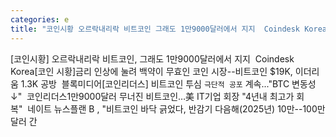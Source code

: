 ```yaml
---
categories: e
title: "코인시황 오르락내리락 비트코인 그래도 1만9000달러에서 지지  Coindesk Korea"
---
```

[코인시황] 오르락내리락 비트코인, 그래도 1만9000달러에서 지지&nbsp;&nbsp;Coindesk Korea[코인 시황]금리 인상에 눌려 백약이 무효인 코인 시장--비트코인 $19K, 이더리움 1.3K 공방&nbsp;&nbsp;블록미디어[코인리더스] 비트코인 투심 `극단적 공포` 계속..."BTC 변동성↓"&nbsp;&nbsp;코인리더스1만9000달러 무너진 비트코인…美 IT기업 회장 "4년내 최고가 회복"&nbsp;&nbsp;네이트 뉴스플랜 B , "비트코인 바닥 긁었다, 반감기 다음해(2025년) 10만--100만 달러 간